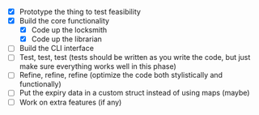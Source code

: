- [x] Prototype the thing to test feasibility
- [x] Build the core functionality
    - [x] Code up the locksmith
    - [x] Code up the librarian
- [ ] Build the CLI interface
- [ ] Test, test, test (tests should be written as you write the code, but just make sure everything works well in this phase)
- [ ] Refine, refine, refine (optimize the code both stylistically and functionally)
- [ ] Put the expiry data in a custom struct instead of using maps (maybe)
- [ ] Work on extra features (if any)
